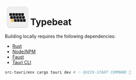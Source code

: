 <img align="left" src="./src/icons/icon.svg" alt="Typebeat logo" style="width: 80px; height: 80px;" width="80px" height="80px" />

# Typebeat

Building locally requires the following dependencies:

- [Rust](https://www.rust-lang.org/learn/get-started)
- [Node/NPM](https://nodejs.org/)
- [Faust](https://github.com/grame-cncm/faust/releases)
- [Tauri CLI](https://github.com/tauri-apps/tauri/tree/dev/tooling/cli.rs)

```bash
src-tauri/env cargo tauri dev # ✨ QUICK-START COMMAND 💫
```
